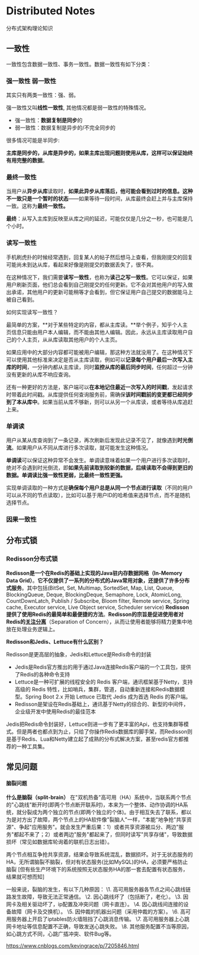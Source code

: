# Distributed Notes

分布式架构理论知识



## 一致性

一致性包含数据一致性、事务一致性。数据一致性有如下分类：

### 强一致性 弱一致性

其实只有两类一致性：强、弱。

强一致性又叫**线性一致性**, 其他情况都是弱一致性的特殊情况。

- 强一致性：**数据复制是同步**的
- 弱一致性：数据复制是异步的/不完全同步的



很多情况可能是半同步:

**主库是同步的，从库是异步的，如果主库出现问题则使用从库，这样可以保证始终有用完整的数据**。

### 最终一致性

当用户从**异步从库**读取时，**如果此异步从库落后，他可能会看到过时的信息。**这种不一致只是一个**暂时的状态**——如果等待一段时间，从库最终会赶上并与主库保持一致。这称为**最终一致性。**

**最终**：从写入主库到反映至从库之间的延迟，可能仅仅是几分之一秒，也可能是几个小时。

### 读写一致性

手机刷虎扑的时候经常遇到，回复某人的帖子然后想马上查看，但我刚提交的回复可能尚未到达从库，看起来好像是刚提交的数据丢失了，很不爽。

在这种情况下，我们需要**读写一致性**，也称为**读己之写一致性**。它可以保证，如果用户刷新页面，他们总会看到自己刚提交的任何更新。它不会对其他用户的写入做出承诺，其他用户的更新可能稍等才会看到，但它保证用户自己提交的数据能马上被自己看到。

如何实现读写一致性？

最简单的方案，**对于某些特定的内容，都从主库读。**举个例子，知乎个人主页信息只能由用户本人编辑，而不能由其他人编辑。因此，永远从主库读取用户自己的个人主页，从从库读取其他用户的个人主页。

如果应用中的大部分内容都可能被用户编辑，那这种方法就没用了。在这种情况下可以使用其他标准来决定是否从主库读取，例如可以**记录每个用户最后一次写入主库的时间**，一分钟内都从主库读，同时**监控从库的最后同步时间**，任何超过一分钟没有更新的从库不响应查询。

还有一种更好的方法是，客户端可以**在本地记住最近一次写入的时间戳**，发起请求时带着此时间戳。从库提供任何查询服务前，需确保**该时间戳前的变更都已经同步到了本从库中**。如果当前从库不够新，则可以从另一个从库读，或者等待从库追赶上来。

### 单调读

用户从某从库查询到了一条记录，再次刷新后发现此记录不见了，就像遇到**时光倒流**。如果用户从不同从库进行多次读取，就可能发生这种情况。

**单调读**可以保证这种异常不会发生。单调读意味着如果一个用户进行多次读取时，绝对不会遇到时光倒流，即**如果先前读取到较新的数据，后续读取不会得到更旧的数据。**单调读**比强一致性更弱，比最终一致性更强。**

实现单调读取的一种方式是**确保每个用户总是从同一个节点进行读取**（不同的用户可以从不同的节点读取），比如可以基于用户ID的哈希值来选择节点，而不是随机选择节点。

### 因果一致性



## 分布式锁

### Redisson分布式锁

**Redisson是一个在Redis的基础上实现的Java驻内存数据网格（In-Memory Data Grid）**。**它不仅提供了一系列的分布式的Java常用对象，还提供了许多分布式服务**。其中包括(BitSet, Set, Multimap, SortedSet, Map, List, Queue, BlockingQueue, Deque, BlockingDeque, Semaphore, Lock, AtomicLong, CountDownLatch, Publish / Subscribe, Bloom filter, Remote service, Spring cache, Executor service, Live Object service, Scheduler service) **Redisson提供了使用Redis的最简单和最便捷的方法**。**Redisson的宗旨是促进使用者对Redis的<u>关注分离</u>**（Separation of Concern），从而让使用者能够将精力更集中地放在处理业务逻辑上。



**Redisson和Jedis、Lettuce有什么区别？**

Redisson是更高层的抽象，Jedis和Lettuce是Redis命令的封装

- Jedis是Redis官方推出的用于通过Java连接Redis客户端的一个工具包，提供了Redis的各种命令支持
- Lettuce是一种可扩展的线程安全的 Redis 客户端，通讯框架基于Netty，支持高级的 Redis 特性，比如哨兵，集群，管道，自动重新连接和Redis数据模型。Spring Boot 2.x 开始 Lettuce 已取代 Jedis 成为首选 Redis 的客户端。
- Redisson是架设在Redis基础上，通讯基于Netty的综合的、新型的中间件，企业级开发中使用Redis的最佳范本

Jedis把Redis命令封装好，Lettuce则进一步有了更丰富的Api，也支持集群等模式。但是两者也都点到为止，只给了你操作Redis数据库的脚手架，而Redisson则是基于Redis、Lua和Netty建立起了成熟的分布式解决方案，甚至redis官方都推荐的一种工具集。





## 常见问题

#### 脑裂问题

**什么是脑裂（split-brain）**
在"双机热备"高可用（HA）系统中，当联系两个节点的"心跳线"断开时(即两个节点断开联系时)，本来为一个整体、动作协调的HA系统，就分裂成为两个独立的节点(即两个独立的个体)。由于相互失去了联系，都以为是对方出了故障，两个节点上的HA软件像"裂脑人"一样，"本能"地争抢"共享资源"、争起"应用服务"。就会发生严重后果：1）或者共享资源被瓜分、两边"服务"都起不来了；2）或者两边"服务"都起来了，但同时读写"共享存储"，导致数据损坏（常见如数据库轮询着的联机日志出错）。

两个节点相互争抢共享资源，结果会导致系统混乱，数据损坏。对于无状态服务的HA，无所谓脑裂不脑裂，但对有状态服务(比如MySQL)的HA，必须要严格防止脑裂
[但有些生产环境下的系统按照无状态服务HA的那一套去配置有状态服务，结果就可想而知]



一般来说，裂脑的发生，有以下几种原因：
\1. 高可用服务器各节点之间心跳线链路发生故障，导致无法正常通信。
\2. 因心跳线坏了（包括断了，老化）。
\3. 因网卡及相关驱动坏了，ip配置及冲突问题（网卡直连）。
\4. 因心跳线间连接的设备故障（网卡及交换机）。
\5. 因仲裁的机器出问题（采用仲裁的方案）。
\6. 高可用服务器上开启了iptables防火墙阻挡了心跳消息传输。
\7. 高可用服务器上心跳网卡地址等信息配置不正确，导致发送心跳失败。
\8. 其他服务配置不当等原因，如心跳方式不同，心跳广插冲突、软件Bug等。



https://www.cnblogs.com/kevingrace/p/7205846.html





















